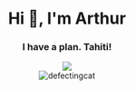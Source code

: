 <h1 align="center">Hi 👋, I'm Arthur</h1>
<h3 align="center">I have a plan. Tahiti!</h3>

<div align="center">
  <img src="https://count.getloli.com/get/@:xxfy">
</div>


<div align="center">
  <img src="https://github-readme-stats.vercel.app/api/wakatime?username=Defectink" alt="defectingcat" />
</div>